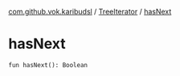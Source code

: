 [com.github.vok.karibudsl](../index.md) / [TreeIterator](index.md) / [hasNext](.)

# hasNext

`fun hasNext(): Boolean`